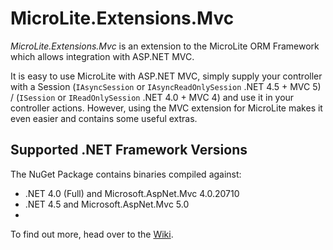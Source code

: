 MicroLite.Extensions.Mvc
========================

_MicroLite.Extensions.Mvc_ is an extension to the MicroLite ORM Framework which allows integration with ASP.NET MVC.

It is easy to use MicroLite with ASP.NET MVC, simply supply your controller with a Session (`IAsyncSession` or `IAsyncReadOnlySession` .NET 4.5 + MVC 5) / (`ISession` or `IReadOnlySession` .NET 4.0 + MVC 4) and use it in your controller actions. However, using the MVC extension for MicroLite makes it even easier and contains some useful extras.

## Supported .NET Framework Versions

The NuGet Package contains binaries compiled against:

* .NET 4.0 (Full) and Microsoft.AspNet.Mvc 4.0.20710
* .NET 4.5 and Microsoft.AspNet.Mvc 5.0
* 
To find out more, head over to the [Wiki](https://github.com/TrevorPilley/MicroLite.Extensions.Mvc/wiki).
